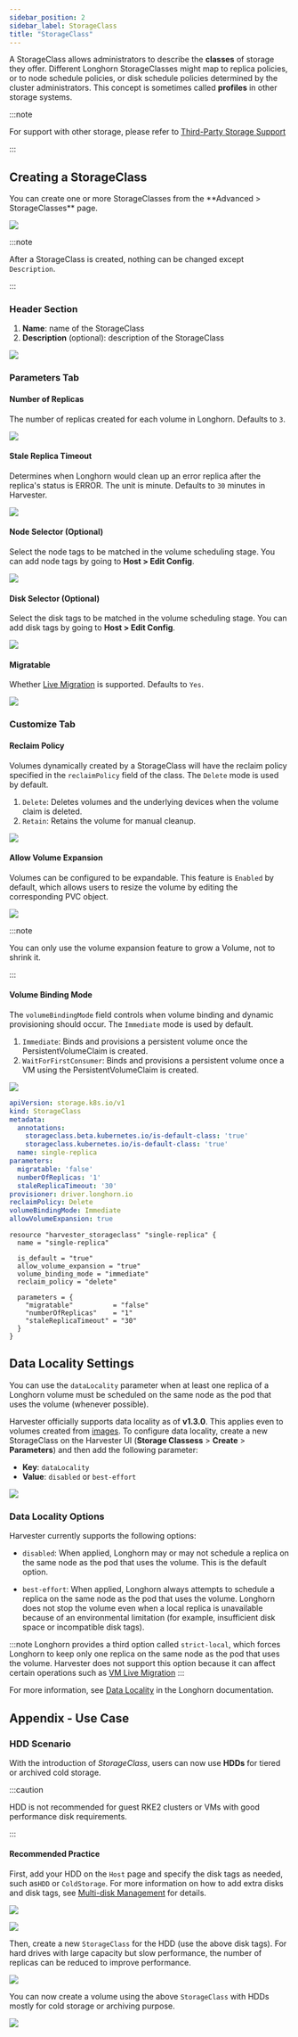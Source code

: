 ```yaml
---
sidebar_position: 2
sidebar_label: StorageClass
title: "StorageClass"
---
```


<head>
  <link rel="canonical" href="https://docs.harvesterhci.io/v1.1/advanced/storageclass"/>
</head>

A StorageClass allows administrators to describe the **classes** of storage they offer. Different Longhorn StorageClasses might map to replica policies, or to node schedule policies, or disk schedule policies determined by the cluster administrators. This concept is sometimes called **profiles** in other storage systems.

:::note

For support with other storage, please refer to [Third-Party Storage Support](../advanced/csidriver.md)

:::

## Creating a StorageClass

<Tabs>
<TabItem value="ui" label="UI" default>
You can create one or more StorageClasses from the **Advanced > StorageClasses** page.

![](/img/v1.2/storageclass/create_storageclasses_entry.png)

:::note

After a StorageClass is created, nothing can be changed except `Description`.

:::

### Header Section
1. **Name**: name of the StorageClass
1. **Description** (optional): description of the StorageClass

![](/img/v1.2/storageclass/create_storageclasses_header_sections.png)

### Parameters Tab

#### Number of Replicas

The number of replicas created for each volume in Longhorn. Defaults to `3`.

![](/img/v1.2/storageclass/create_storageclasses_replicas.png)

#### Stale Replica Timeout

Determines when Longhorn would clean up an error replica after the replica's status is ERROR. The unit is minute. Defaults to `30` minutes in Harvester.

![](/img/v1.2/storageclass/create_storageclasses_stale_timeout.png)

#### Node Selector (Optional)

Select the node tags to be matched in the volume scheduling stage. You can add node tags by going to **Host > Edit Config**.

![](/img/v1.2/storageclass/create_storageclasses_node_selector.png)

#### Disk Selector (Optional)

Select the disk tags to be matched in the volume scheduling stage. You can add disk tags by going to **Host > Edit Config**.

![](/img/v1.2/storageclass/create_storageclasses_disk_selector.png)

#### Migratable

Whether [Live Migration](../vm/live-migration.md) is supported. Defaults to `Yes`.

![](/img/v1.2/storageclass/create_storageclasses_migratable.png)

### Customize Tab

#### Reclaim Policy

Volumes dynamically created by a StorageClass will have the reclaim policy specified in the `reclaimPolicy` field of the class. The `Delete` mode is used by default.

1. `Delete`: Deletes volumes and the underlying devices when the volume claim is deleted.
2. `Retain`: Retains the volume for manual cleanup.

![](/img/v1.2/storageclass/customize_tab_reclaim_policy.png)

#### Allow Volume Expansion

Volumes can be configured to be expandable. This feature is `Enabled` by default, which allows users to resize the volume by editing the corresponding PVC object.

![](/img/v1.2/storageclass/customize_tab_allow_vol_expansion.png)

:::note

You can only use the volume expansion feature to grow a Volume, not to shrink it.

:::

#### Volume Binding Mode

The `volumeBindingMode` field controls when volume binding and dynamic provisioning should occur. The `Immediate` mode is used by default.

1. `Immediate`: Binds and provisions a persistent volume once the PersistentVolumeClaim is created.
2. `WaitForFirstConsumer`: Binds and provisions a persistent volume once a VM using the PersistentVolumeClaim is created.

![](/img/v1.2/storageclass/customize_tab_vol_binding_mode.png)

</TabItem>
<TabItem value="api" label="API">

```yaml
apiVersion: storage.k8s.io/v1
kind: StorageClass
metadata:
  annotations:
    storageclass.beta.kubernetes.io/is-default-class: 'true'
    storageclass.kubernetes.io/is-default-class: 'true'
  name: single-replica
parameters:
  migratable: 'false'
  numberOfReplicas: '1'
  staleReplicaTimeout: '30'
provisioner: driver.longhorn.io
reclaimPolicy: Delete
volumeBindingMode: Immediate
allowVolumeExpansion: true
```

</TabItem>
<TabItem value="terraform" label="Terraform">

```hcl
resource "harvester_storageclass" "single-replica" {
  name = "single-replica"

  is_default = "true"
  allow_volume_expansion = "true"
  volume_binding_mode = "immediate"
  reclaim_policy = "delete"

  parameters = {
    "migratable"          = "false"
    "numberOfReplicas"    = "1"
    "staleReplicaTimeout" = "30"
  }
}
```

</TabItem>
</Tabs>

## Data Locality Settings

You can use the `dataLocality` parameter when at least one replica of a Longhorn volume must be scheduled on the same node as the pod that uses the volume (whenever possible).

Harvester officially supports data locality as of **v1.3.0**. This applies even to volumes created from [images](../upload-image.md). To configure data locality, create a new StorageClass on the Harvester UI (**Storage Classess** > **Create** > **Parameters**) and then add the following parameter:

- **Key**: `dataLocality`
- **Value**: `disabled` or `best-effort`

![](/img/v1.3/storageclass/data-locality.png)

### Data Locality Options

Harvester currently supports the following options:

- `disabled`: When applied, Longhorn may or may not schedule a replica on the same node as the pod that uses the volume. This is the default option. 

- `best-effort`: When applied, Longhorn always attempts to schedule a replica on the same node as the pod that uses the volume. Longhorn does not stop the volume even when a local replica is unavailable because of an environmental limitation (for example, insufficient disk space or incompatible disk tags).

:::note
Longhorn provides a third option called `strict-local`, which forces Longhorn to keep only one replica on the same node as the pod that uses the volume. Harvester does not support this option because it can affect certain operations such as [VM Live Migration](../vm/live-migration.md)
:::

For more information, see [Data Locality](https://longhorn.io/docs/1.6.0/high-availability/data-locality/) in the Longhorn documentation.

## Appendix - Use Case

### HDD Scenario

With the introduction of *StorageClass*, users can now use **HDDs** for tiered or archived cold storage.

:::caution

HDD is not recommended for guest RKE2 clusters or VMs with good performance disk requirements.

:::

#### Recommended Practice

First, add your HDD on the `Host` page and specify the disk tags as needed, such as`HDD` or `ColdStorage`. For more information on how to add extra disks and disk tags, see [Multi-disk Management](../host/host.md#multi-disk-management) for details.

![](/img/v1.2/storageclass/add_hdd_on_host_page.png)

![](/img/v1.2/storageclass/add_tags.png)

Then, create a new `StorageClass` for the HDD (use the above disk tags). For hard drives with large capacity but slow performance, the number of replicas can be reduced to improve performance.

![](/img/v1.2/storageclass/create_hdd_storageclass.png)

You can now create a volume using the above `StorageClass` with HDDs mostly for cold storage or archiving purpose.

![](/img/v1.2/storageclass/create_volume_hdd.png)

